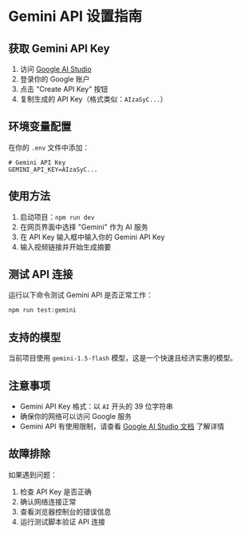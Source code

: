 # Gemini API 设置指南

## 获取 Gemini API Key

1. 访问 [Google AI Studio](https://aistudio.google.com/app/apikey)
2. 登录你的 Google 账户
3. 点击 "Create API Key" 按钮
4. 复制生成的 API Key（格式类似：`AIzaSyC...`）

## 环境变量配置

在你的 `.env` 文件中添加：

```env
# Gemini API Key
GEMINI_API_KEY=AIzaSyC...
```

## 使用方法

1. 启动项目：`npm run dev`
2. 在网页界面中选择 "Gemini" 作为 AI 服务
3. 在 API Key 输入框中输入你的 Gemini API Key
4. 输入视频链接并开始生成摘要

## 测试 API 连接

运行以下命令测试 Gemini API 是否正常工作：

```bash
npm run test:gemini
```

## 支持的模型

当前项目使用 `gemini-1.5-flash` 模型，这是一个快速且经济实惠的模型。

## 注意事项

- Gemini API Key 格式：以 `AI` 开头的 39 位字符串
- 确保你的网络可以访问 Google 服务
- Gemini API 有使用限制，请查看 [Google AI Studio 文档](https://aistudio.google.com/app/apikey) 了解详情

## 故障排除

如果遇到问题：

1. 检查 API Key 是否正确
2. 确认网络连接正常
3. 查看浏览器控制台的错误信息
4. 运行测试脚本验证 API 连接
